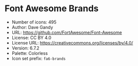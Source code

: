 # Font Awesome Brands

- Number of icons: 495
- Author: Dave Gandy
- URL: https://github.com/FortAwesome/Font-Awesome
- License: CC BY 4.0
- License URL: https://creativecommons.org/licenses/by/4.0/
- Version: 6.7.2
- Palette: Colorless
- Icon set prefix: `fa6-brands`
